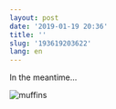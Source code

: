 ```yaml
---
layout: post
date: '2019-01-19 20:36'
title: ''
slug: '193619203622'
lang: en
---
```

In the meantime...

![muffins](https://www.warpzone.at/media/2019-01-19/muffins.jpeg)
